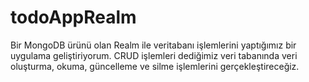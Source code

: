 # todoAppRealm
Bir MongoDB ürünü olan Realm ile veritabanı işlemlerini yaptığımız bir uygulama geliştiriyorum.
CRUD işlemleri dediğimiz veri tabanında veri oluşturma, okuma, güncelleme ve silme işlemlerini gerçekleştireceğiz.
